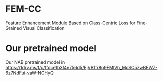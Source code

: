 # FEM-CC
Feature Enhancement Module Based on Class-Centric Loss for Fine-Grained Visual Classification

# Our pretrained model
Our NAB pretrained model in https://1drv.ms/f/c/ffdce1b3f4e756d5/EjVB1fr8p9FMlVh_McSC5zwBEWZ-6z7NdFui-vaW-NGHyQ
